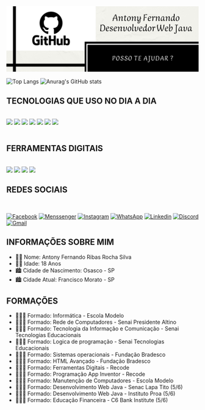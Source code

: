 <img src="https://github.com/AntonyFernando3/AntonyFernando3/blob/main/novacapagithub.png">

![Top Langs](https://github-readme-stats.vercel.app/api/top-langs/?username=AntonyFernando3&langs_count=8) 
![Anurag's GitHub stats](https://github-readme-stats.vercel.app/api?username=AntonyFernando3&show_icons=true&theme=white) 



## TECNOLOGIAS QUE USO NO DIA A DIA

<div style="display:inline_block"></br>

<img src="https://img.shields.io/badge/HTML5-E34F26?style=for-the-badge&logo=html5&logoColor=white">

<img src="https://img.shields.io/badge/CSS3-1572B6?style=for-the-badge&logo=css3&logoColor=white">

<img src="https://img.shields.io/badge/JavaScript-F7DF1E?style=for-the-badge&logo=javascript&logoColor=black">

<img src="https://img.shields.io/badge/Java-ED8B00?style=for-the-badge&logo=java&logoColor=white">

<img src="https://img.shields.io/badge/React-20232A?style=for-the-badge&logo=react&logoColor=61DAFB">

<img src="https://img.shields.io/badge/MySQL-00000F?style=for-the-badge&logo=mysql&logoColor=white">

<img src="https://img.shields.io/badge/Bootstrap-563D7C?style=for-the-badge&logo=bootstrap&logoColor=white">

</div>

<br>

## FERRAMENTAS DIGITAIS

<br>

<img src="https://img.shields.io/badge/Microsoft_Word-2B579A?style=for-the-badge&logo=microsoft-word&logoColor=white">

<img src="https://img.shields.io/badge/Microsoft_Excel-217346?style=for-the-badge&logo=microsoft-excel&logoColor=white">

<img src="https://img.shields.io/badge/Microsoft_PowerPoint-B7472A?style=for-the-badge&logo=microsoft-powerpoint&logoColor=white">

<img src="https://img.shields.io/badge/Microsoft_Office-D83B01?style=for-the-badge&logo=microsoft-office&logoColor=white">

<br>

## REDES SOCIAIS

<br>

[![Facebook](https://img.shields.io/badge/Facebook-1877F2?style=for-the-badge&logo=facebook&logoColor=white)](https://www.facebook.com/antonytimaotico)
[![Menssenger](https://img.shields.io/badge/Messenger-00B2FF?style=for-the-badge&logo=messenger&logoColor=white)](https://m.me/antonytimaotico)
[![Instagram](https://img.shields.io/badge/Instagram-E4405F?style=for-the-badge&logo=instagram&logoColor=white)](https://www.instagram.com/antony_fernando_Silva?r=nametag)
[![WhatsApp](https://img.shields.io/badge/WhatsApp-25D366?style=for-the-badge&logo=whatsapp&logoColor=white)](https://wa.me/qr/JBOFLB4FFLW5G1)
[![Linkedin](https://img.shields.io/badge/LinkedIn-0077B5?style=for-the-badge&logo=linkedin&logoColor=white)](https://www.linkedin.com/in/antony-fernando-silva-96120b21a)
[![Discord](https://img.shields.io/badge/Discord-7289DA?style=for-the-badge&logo=discord&logoColor=white)](.......)
[![Gmail](https://img.shields.io/badge/Gmail-D14836?style=for-the-badge&logo=gmail&logoColor=white)](https://mail.google.com/mail/u/0/#inbox)



## INFORMAÇÕES SOBRE MIM


- 👨🏻 Nome: Antony Fernando Ribas Rocha Silva
- 👨🏻 Idade: 18 Anos
- 🏙️ Cidade de Nascimento: Osasco - SP
- 🏙️ Cidade Atual: Francisco Morato - SP


## FORMAÇÕES


- 👨🏻‍🎓 Formado: Informática - Escola Modelo 
- 👨🏻‍🎓 Formado: Rede de Computadores - Senai Presidente Altino
- 👨🏻‍🎓 Formado: Tecnologia da Informação e Comunicação - Senai Tecnologias Educacionais
- 👨🏻‍🎓 Formado: Logica de programação - Senai Tecnologias Educacionais
- 👨🏻‍🎓 Formado: Sistemas operacionais - Fundação Bradesco
- 👨🏻‍🎓 Formado: HTML Avançado - Fundação Bradesco
- 👨🏻‍🎓 Formado: Ferramentas Digitais - Recode
- 👨🏻‍🎓 Formado: Programação App Inventor - Recode
- 👨🏻‍🎓 Formado: Manutenção de Computadores - Escola Modelo
- 👨🏻‍🎓 Formado: Desenvolvimento Web Java - Senac Lapa Tito (5/6) 
- 👨🏻‍🎓 Formado: Desenvolvimento Web Java - Instituto Proa (5/6) 
- 👨🏻‍🎓 Formado: Educação Financeira - C6 Bank Institute (5/6)



